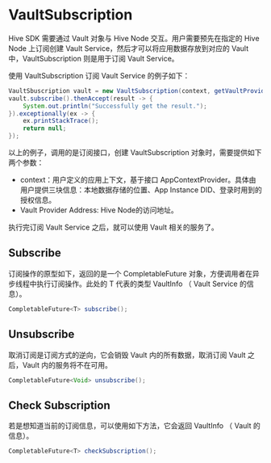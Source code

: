 # VaultSubscription

Hive SDK 需要通过 Vault 对象与 Hive Node 交互。用户需要预先在指定的 Hive Node 上订阅创建 Vault Service，然后才可以将应用数据存放到对应的 Vault 中，VaultSubscription 则是用于订阅 Vault Service。

使用 VaultSubscription 订阅 Vault Service 的例子如下：

```java
VaultSbuscription vault = new VaultSubscription(context, getVaultProvider());
vault.subscribe().thenAccept(result -> {
    System.out.println("Successfully get the result.");
}).exceptionally(ex -> {
    ex.printStackTrace();
    return null;
});
```

以上的例子，调用的是订阅接口，创建 VaultSubscription 对象时，需要提供如下两个参数：

- context：用户定义的应用上下文，基于接口 AppContextProvider。具体由用户提供三块信息：本地数据存储的位置、App Instance DID、登录时用到的授权信息。
- Vault Provider Address: Hive Node的访问地址。

执行完订阅 Vault Service 之后，就可以使用 Vault 相关的服务了。

## Subscribe

订阅操作的原型如下，返回的是一个 CompletableFuture 对象，方便调用者在异步线程中执行订阅操作。此处的 T 代表的类型 VaultInfo （ Vault Service 的信息）。

```java
CompletableFuture<T> subscribe();
```

## Unsubscribe

取消订阅是订阅方式的逆向，它会销毁 Vault 内的所有数据，取消订阅 Vault 之后，Vault 内的服务将不在可用。

```java
CompletableFuture<Void> unsubscribe();
```

## Check Subscription

若是想知道当前的订阅信息，可以使用如下方法，它会返回 VaultInfo （ Vault 的信息）。

```java
CompletableFuture<T> checkSubscription();
```
